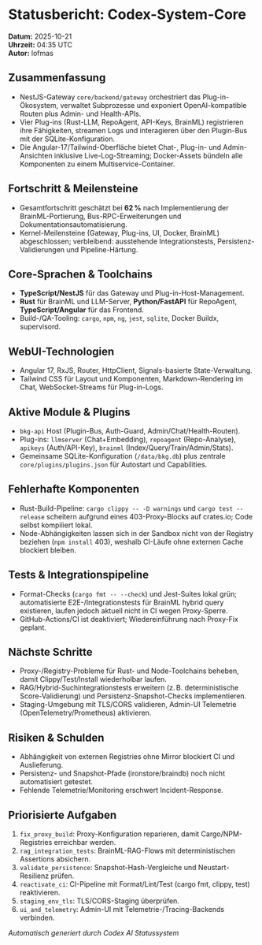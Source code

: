 # Statusbericht: Codex-System-Core

**Datum:** 2025-10-21  
**Uhrzeit:** 04:35 UTC  
**Autor:** lofmas

## Zusammenfassung
- NestJS-Gateway `core/backend/gateway` orchestriert das Plug-in-Ökosystem, verwaltet Subprozesse und exponiert OpenAI-kompatible Routen plus Admin- und Health-APIs.  
- Vier Plug-ins (Rust-LLM, RepoAgent, API-Keys, BrainML) registrieren ihre Fähigkeiten, streamen Logs und interagieren über den Plugin-Bus mit der SQLite-Konfiguration.  
- Die Angular-17/Tailwind-Oberfläche bietet Chat-, Plug-in- und Admin-Ansichten inklusive Live-Log-Streaming; Docker-Assets bündeln alle Komponenten zu einem Multiservice-Container.

## Fortschritt & Meilensteine
- Gesamtfortschritt geschätzt bei **62 %** nach Implementierung der BrainML-Portierung, Bus-RPC-Erweiterungen und Dokumentationsautomatisierung.  
- Kernel-Meilensteine (Gateway, Plug-ins, UI, Docker, BrainML) abgeschlossen; verbleibend: ausstehende Integrationstests, Persistenz-Validierungen und Pipeline-Härtung.

## Core-Sprachen & Toolchains
- **TypeScript/NestJS** für das Gateway und Plug-in-Host-Management.  
- **Rust** für BrainML und LLM-Server, **Python/FastAPI** für RepoAgent, **TypeScript/Angular** für das Frontend.  
- Build-/QA-Tooling: `cargo`, `npm`, `ng`, `jest`, `sqlite`, Docker Buildx, supervisord.

## WebUI-Technologien
- Angular 17, RxJS, Router, HttpClient, Signals-basierte State-Verwaltung.  
- Tailwind CSS für Layout und Komponenten, Markdown-Rendering im Chat, WebSocket-Streams für Plug-in-Logs.

## Aktive Module & Plugins
- `bkg-api` Host (Plugin-Bus, Auth-Guard, Admin/Chat/Health-Routen).  
- Plug-ins: `llmserver` (Chat+Embedding), `repoagent` (Repo-Analyse), `apikeys` (Auth/API-Key), `brainml` (Index/Query/Train/Admin/Stats).  
- Gemeinsame SQLite-Konfiguration (`/data/bkg.db`) plus zentrale `core/plugins/plugins.json` für Autostart und Capabilities.

## Fehlerhafte Komponenten
- Rust-Build-Pipeline: `cargo clippy -- -D warnings` und `cargo test --release` scheitern aufgrund eines 403-Proxy-Blocks auf crates.io; Code selbst kompiliert lokal.  
- Node-Abhängigkeiten lassen sich in der Sandbox nicht von der Registry beziehen (`npm install` 403), weshalb CI-Läufe ohne externen Cache blockiert bleiben.

## Tests & Integrationspipeline
- Format-Checks (`cargo fmt -- --check`) und Jest-Suites lokal grün; automatisierte E2E-/Integrationstests für BrainML hybrid query existieren, laufen jedoch aktuell nicht in CI wegen Proxy-Sperre.  
- GitHub-Actions/CI ist deaktiviert; Wiedereinführung nach Proxy-Fix geplant.

## Nächste Schritte
- Proxy-/Registry-Probleme für Rust- und Node-Toolchains beheben, damit Clippy/Test/Install wiederholbar laufen.  
- RAG/Hybrid-Suchintegrationstests erweitern (z. B. deterministische Score-Validierung) und Persistenz-Snapshot-Checks implementieren.  
- Staging-Umgebung mit TLS/CORS validieren, Admin-UI Telemetrie (OpenTelemetry/Prometheus) aktivieren.

## Risiken & Schulden
- Abhängigkeit von externen Registries ohne Mirror blockiert CI und Auslieferung.  
- Persistenz- und Snapshot-Pfade (ironstore/braindb) noch nicht automatisiert getestet.  
- Fehlende Telemetrie/Monitoring erschwert Incident-Response.

## Priorisierte Aufgaben
1. `fix_proxy_build`: Proxy-Konfiguration reparieren, damit Cargo/NPM-Registries erreichbar werden.  
2. `rag_integration_tests`: BrainML-RAG-Flows mit deterministischen Assertions absichern.  
3. `validate_persistence`: Snapshot-Hash-Vergleiche und Neustart-Resilienz prüfen.  
4. `reactivate_ci`: CI-Pipeline mit Format/Lint/Test (cargo fmt, clippy, test) reaktivieren.  
5. `staging_env_tls`: TLS/CORS-Staging überprüfen.  
6. `ui_and_telemetry`: Admin-UI mit Telemetrie-/Tracing-Backends verbinden.

_Automatisch generiert durch Codex AI Statussystem_
